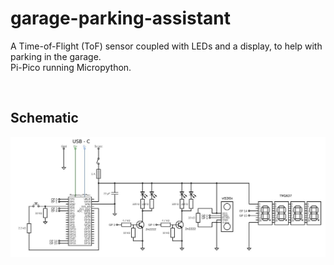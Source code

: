 
# garage-parking-assistant         

A Time-of-Flight (ToF) sensor coupled with LEDs and a display, to help with parking in the garage.  
Pi-Pico running Micropython.

&nbsp; 
## Schematic
![schematic.jpg](./schematic.jpg)

&nbsp;
